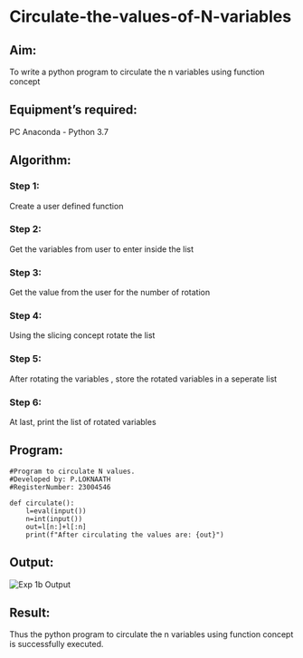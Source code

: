 # Circulate-the-values-of-N-variables

## Aim:
To write a python program to circulate the n variables using function concept
## Equipment’s required:
PC
Anaconda - Python 3.7
## Algorithm: 
### Step 1: 
Create a user defined function
### Step 2: 
Get the variables from user to enter inside the list
### Step 3: 
Get the value from the user for the number of rotation
### Step 4: 
Using the slicing concept rotate the list
### Step 5: 
After rotating the variables , store the rotated variables in a seperate list
### Step 6: 
At last, print the list of rotated variables
## Program:
```
#Program to circulate N values.
#Developed by: P.LOKNAATH
#RegisterNumber: 23004546

def circulate():
    l=eval(input())
    n=int(input())
    out=l[n:]+l[:n]
    print(f"After circulating the values are: {out}")
```
## Output:
![Exp 1b Output](https://github.com/Loknaath-sec/Circulate-the-values-of-N-variables/assets/145742558/3ff27f01-8a8e-4256-8c8b-4c04241c75aa)

## Result:
Thus the python program to circulate the n variables using function concept is successfully executed.




